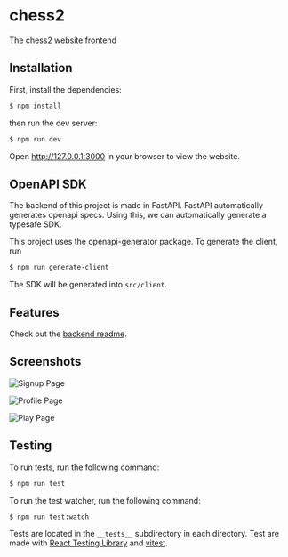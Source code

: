 # chess2

The chess2 website frontend

## Installation

First, install the dependencies:

```bash
$ npm install
```

then run the dev server:

```bash
$ npm run dev
```

Open http://127.0.0.1:3000 in your browser to view the website.

## OpenAPI SDK

The backend of this project is made in FastAPI. FastAPI automatically generates openapi specs. Using this, we can automatically generate a typesafe SDK.

This project uses the openapi-generator package. To generate the client, run

```bash
$ npm run generate-client
```

The SDK will be generated into `src/client`.

## Features

Check out the [backend readme](https://github.com/YishaiYosifov/chess2-backend#features).

## Screenshots

![Signup Page](https://github.com/YishaiYosifov/chess2-frontend/assets/74960133/f352b93f-f6af-4f0b-ab7b-573b71c84f82)

![Profile Page](https://github.com/YishaiYosifov/chess2-frontend/assets/74960133/1e50a2f7-1ae1-48dc-b534-568a5d1acb17)

![Play Page](https://github.com/YishaiYosifov/chess2-frontend/assets/74960133/1a5f6eba-7300-4977-a6c4-a125b4a5e44f)

## Testing

To run tests, run the following command:

```bash
$ npm run test
```

To run the test watcher, run the following command:

```bash
$ npm run test:watch
```

Tests are located in the `__tests__` subdirectory in each directory. Test are made with [React Testing Library](https://github.com/testing-library/react-testing-library) and [vitest](https://github.com/vitest-dev/vitest).
